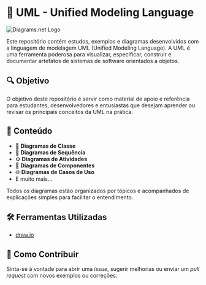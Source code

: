 # 📘 UML - Unified Modeling Language

![Diagrams.net Logo](https://upload.wikimedia.org/wikipedia/commons/thumb/3/3e/Diagrams.net_Logo.svg/248px-Diagrams.net_Logo.svg.png)

Este repositório contém estudos, exemplos e diagramas desenvolvidos com a linguagem de modelagem UML (Unified Modeling Language). A UML é uma ferramenta poderosa para visualizar, especificar, construir e documentar artefatos de sistemas de software orientados a objetos.

## 🔍 Objetivo

O objetivo deste repositório é servir como material de apoio e referência para estudantes, desenvolvedores e entusiastas que desejam aprender ou revisar os principais conceitos da UML na prática.

## 📂 Conteúdo

- 📄 **Diagramas de Classe**
- 🔄 **Diagramas de Sequência**
- ⚙️ **Diagramas de Atividades**
- 🧩 **Diagramas de Componentes**
- 🌐 **Diagramas de Casos de Uso**
- E muito mais...

Todos os diagramas estão organizados por tópicos e acompanhados de explicações simples para facilitar o entendimento.

## 🛠️ Ferramentas Utilizadas

- [draw.io](https://app.diagrams.net/)

## 🚀 Como Contribuir

Sinta-se à vontade para abrir uma *issue*, sugerir melhorias ou enviar um *pull request* com novos exemplos ou correções.
